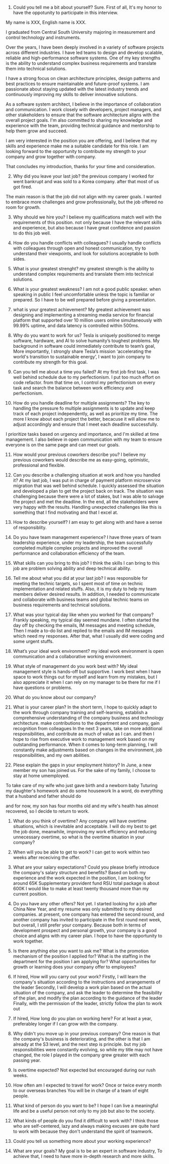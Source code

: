 1. Could you tell me a bit about yourself?
Sure. First of all, It's my honor to have the oppotunity to participate in this interview.

My name is XXX, English name is XXX.

I graduated from Central South University majoring in measurement and control technology and instruments.

Over the years, I have been deeply involved in a variety of software projects across different industries. I have led teams to design and develop scalable, reliable and high-performance software systems. One of my key strengths is the ability to understand complex business requirements and translate them into technical solutions.

I have a strong focus on clean architecture principles, design patterns and best practices to ensure maintainable and future-proof systems. I am passionate about staying updated with the latest industry trends and continuously improving my skills to deliver innovative solutions.

As a software system architect, I believe in the importance of collaboration and communication. I work closely with developers, project managers, and other stakeholders to ensure that the software architecture aligns with the overall project goals. I'm also committed to sharing my knowledge and experience with the team, providing technical guidance and mentorship to help them grow and succeed.

I am very interested in the position you are offering, and I believe that my skills and experience make me a suitable candidate for this role. I am looking forward to the opportunity to contribute my strength to your company and grow together with company.

That concludes my introduction, thanks for your time and consideration.

2. Why did you leave your last job?
the previous company I worked for went bankrupt and was sold to a Korea company. after that most of us got fired.

The main reason is that the job did not align with my career goals. I wanted to embrace more challenges and grow professionally, but the job offered no room for growth.

3. Why should we hire you? 
I believe my qualifications match well with the requirements of this position. not only because I have the relevant skills and experience, but also because I have great confidence and passion to do this job well.

4. How do you handle conflicts with colleagues?
I usually handle conflicts with colleagues through open and honest communication, try to understand their viewpoints, and look for solutions acceptable to both sides.

5. What is your greatest strenght?
my greatest strength is the ability to understand complex requirements and translate them into technical solutions.

6. What is your greatest weakness?
I am not a good public speaker. when speaking in public I feel uncomfortable unless the topic is familiar or prepared. So I have to be well prepared before giving a presentation.

7. what is your greatest achievement?
My greatest achievement was designing and implementing a streaming media service for financial platform that supported over 10 million users online simultaneously with 99.99% uptime, and data latency is controlled within 500ms.

8. Why do you want to work for us?
Tesla is uniquely positioned to merge software, hardware, and AI to solve humanity’s toughest problems. My background in software could immediately contribute to team’s goal, More importantly, I strongly share Tesla’s mission ‘accelerating the world's transition to sustainable energy’, I want to join company to contribute my strength for this goal.

9. Can you tell me about a time you failed?
At my first job first task, I was well behind schedule due to my perfectionism. I put too much effort on code refactor. from that time on, I control my perfectionism on every task and search the balance between work efficiency and perfectionism.

10. How do you handle deadline for multiple assignments?
The key to handling the pressure fo multiple assignments is to update and keep track of each project independently, as well as prioritize my time. The more I know about each project the better, becacuse it will allow me to adjust accordingly and ensure that I meet each deadline successfully.

I prioritize tasks based on urgency and importance, and I'm skilled at time management. I also believe in open communication with my team to ensure everyone is on the same page and can meet our goals.

11. How would your previous coworkers describe you?
I believe my previous coworkers would describe me as easy-going, optimistic, professional and flexible.

12. Can you describe a challenging situation at work and how you handled it?
At my last job, I was put in charge of payment platform microservice migration that was well behind schedule. I quickly assessed the situation and developed a plan to get the project back on track. The situation was challenging because there were a lot of stakes, but I was able to salvage the project and met the deadline. In the end, all the stakeholders were very happy with the results. Handling unexpected challenges like this is something that I find motivating and that I excel at.

13. How to describe yourself? 
I am esay to get along with and have a sense of responsiblity.

14. Do you have team management experience?
I have three years of team leadership experience, under my leadership, the team successfully completed multiple complex projects and improved the overall performance and collaboration efficiency of the team.

15. What skills can you bring to this job?
I think the skills I can bring to this job are problem solving ability and deep technical ability.

16. Tell me about what you did at your last job?
I was responsible for meeting the technic targets, so I spent most of time on technic implementation and related stuffs. 
Also, it is my duty to help my team members deliver desired results.
In addition, I needed to communicate and collaborate with business teams and global technic teams on business requirements and technical solutions.

17. What was your typical day like when you worked for that company?
Frankly speaking, my typical day seemed mundane.
I often started the day off by checking the emails, IM messages and meeting schedule,
Then I made a to-do list and replied to the emails and IM messages which need my responses.
After that, what I usually did were coding and some urgent stuffs.

18. What’s your ideal work environment?
my ideal work environment is open communication and a collaborative working environment.

19. What style of management do you work best with?
My ideal management style is hands-off but supportive. I work best when I have space to work things out for myself and learn from my mistakes, but I also appreciate it when I can rely on my manager to be there for me if I have questions or problems.

20. What do you know about our company?

21. What is your career plan?
In the short term, I hope to quickly adapt to the work through company training and self-learning, establish a comprehensive understanding of the company business and technology architecture. make contributions to the department and company, gain recognition from colleagues
In the next 3 years,  take on more additional responsibilities, and contribute as much of value as I can. and then I hope to rise from executive work to management work based on my outstanding performance.
When it comes to long-term planning, I will constantly make adjustments based on changes in the environment, job responsibilities, and my own abilities.

22. Plese explain the gaps in your employment history?
In June, a new member my son has joined us.
For the sake of my family, I choose to stay at home umemployed.

To take care of my wife who just gave birth and a newborn baby
Tuturing my daughter's homework and do some housework
In a word, do everything that a husband and father should do

and for now, my son has four months old and my wife's health has almost recovered, so I decide to return to work.

1. What do you think of overtime?
Any company will have overtime situations, which is inevitable and acceptable. I will do my best to get the job done, meanwhile, improving my work efficiency and reducing unnecessary overtime, so what is the overtime situation in your company?

1. When will you be able to get to work?
I can get to work within two weeks after receciving the offer.

1.  What are your salary expectations?
Could you please briefly introduce the company's salary structure and benefits?
Based on both my experience and the work expected in the position, I am looking for around 65K
Supplementary provident fund RSU total package is about 600K
I would like to make at least twenty thousand more than my current position.

1.  Do you have any other offers?
Not yet. I started looking for a job after China New Year, and my resume was only submitted to my desired companies.
at present, one company has entered the second round, and another company has invited to participate in the first round next week, but overall, I still prefer your company. Because both in terms of development prospect and personal growth, your company is a good choice and aligns with my career plan. I hope to have the opportunity to work together.

1.  Is there anything else you want to ask me?
What is the promotion mechanism of the position I applied for?
What is the staffing in the department for the position I am applying for?
What opportunities for growth or learning does your company offer to employees?

1.  If hired, How will you carry out your work?
Firstly, I will learn the company's situation according to the instructions and arrangements of the leader
Secondly, I will develop a work plan based on the actual situation of the company, and ask the leader to determine the feasibility of the plan, and modify the plan according to the guidance of the leader
Finally, with the permission of the leader, strictly follow the plan to work out

1. If hired, How long do you plan on working here?
For at least a year, preferabley longer if I can grow with the company.

1. Why didn't you move up in your previous company?
One reason is that the company's business is deteriorating, and the other is that I am already at the S3 level, and the next step is principle.
but my job responsibilities were constantly evolving, so while my title may not have changed, the role I played in the company grew greater with each passing year.

1. Is overtime expected?
Not expected but encouraged during our rush weeks.

1. How often am I expected to travel for work?
Once or twice every month to our overseas branches
You will be in charge of a team of eight people.

1.  What kind of person do you want to be?
I hope I can live a meaningful life and be a useful person not only to my job but also to the society.

1.  What kinds of people do you find it difficult to work with?
I think those who are self-centered, lazy and always making excuses are quite hard to work with because they don't understand the spirit of teamwork.

1. Could you tell us something more about your working experience?

1. What are your goals?
My goal is to be an expert in software industry, To achieve that, I need to have more in-depth research and more skills.